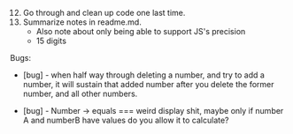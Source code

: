 12. Go through and clean up code one last time.
13. Summarize notes in readme.md.
    - Also note about only being able to support JS's precision
    - 15 digits


Bugs:

- [bug] - when half way through deleting a number, and try to add a number, it will sustain that added number after you delete the former number, and all other numbers.

- [bug] - Number -> equals === weird display shit, maybe only if number A and numberB have values do you allow it to calculate? 

















